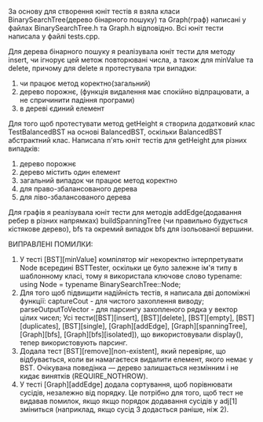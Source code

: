 За основу для створення юніт тестів я взяла класи BinarySearchTree(дерево бінарного пошуку) та Graph(граф) написані у файлах BinarySearchTree.h та Graph.h відповідно. Всі юніт тести написала у файлі tests.cpp.

Для дерева бінарного пошуку я реалізувала юніт тести для методу insert, чи ігнорує цей метож повторювані числа, а також для minValue та delete, причому для delete я протестувала три випадки:

1. чи працює метод коректно(загальний)
2. дерево порожнє, (функція видалення має спокійно відпрацювати, а не спричинити падіння програми)
3. в дереві єдиний елемент

Для того щоб протестувати метод getHeight я створила додатковий клас TestBalancedBST на основі BalancedBST, оскільки BalancedBST абстрактний клас.
Написала п'ять юніт тестів для getHeight для різних випадків:

1. дерево порожнє
2. дерево містить один елемент
3. загальний випадок чи працює метод коректно
4. для право-збалансованого дерева
5. для ліво-збалансованого дерева

Для графів я реалізувала юніт тести для методів addEdge(додавання ребер в різних напрямках) buildSpanningTree (чи правильно будується кістякове дерево), bfs та окремий випадок bfs для ізольованої вершини.

ВИПРАВЛЕНІ ПОМИЛКИ:

1. У тесті [BST][minValue] компілятор міг некоректно інтерпретувати Node всередині BSTTester, оскільки це було залежне ім'я типу в шаблонному класі, тому я використала ключове слово typename: using Node = typename BinarySearchTree::Node;
2. Для того щоб підвищити надійність тестів, я написала дві допоміжні функції: captureCout - для чистого захоплення виводу; parseOutputToVector - для парсингу захопленого рядка у вектор цілих чисел;
   Усі тести([BST][insert], [BST][delete], [BST][empty], [BST][duplicates], [BST][single], [Graph][addEdge], [Graph][spanningTree], [Graph][bfs], [Graph][bfs][isolated]), що використовували display(), тепер використовують парсинг.
3. Додала тест [BST][remove][non-existent], який перевіряє, що відбувається, коли ви намагаєтеся видалити елемент, якого немає у BST. Очікувана поведінка — дерево залишається незмінним і не кидає винятків (REQUIRE_NOTHROW).
4. У тесті [Graph][addEdge] додала сортування, щоб порівнювати сусідів, незалежно від порядку. Це потрібно для того, щоб тест не видавав помилок, якщо якщо порядок додавання сусідів у adj[1] зміниться (наприклад, якщо сусід 3 додасться раніше, ніж 2).
